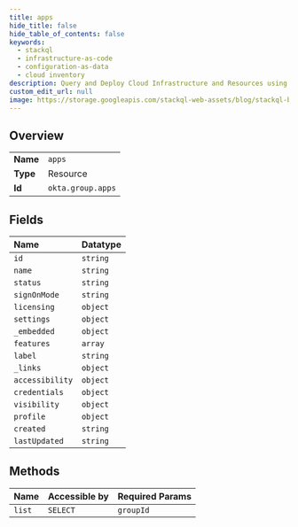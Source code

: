 ```yaml
---
title: apps
hide_title: false
hide_table_of_contents: false
keywords:
  - stackql
  - infrastructure-as-code
  - configuration-as-data
  - cloud inventory
description: Query and Deploy Cloud Infrastructure and Resources using SQL
custom_edit_url: null
image: https://storage.googleapis.com/stackql-web-assets/blog/stackql-blog-post-featured-image.png
---
```

  
    

## Overview
<table><tbody>
<tr><td><b>Name</b></td><td><code>apps</code></td></tr>
<tr><td><b>Type</b></td><td>Resource</td></tr>
<tr><td><b>Id</b></td><td><code>okta.group.apps</code></td></tr>
</tbody></table>

## Fields
| Name | Datatype |
|:-----|:---------|
| `id` | `string` |
| `name` | `string` |
| `status` | `string` |
| `signOnMode` | `string` |
| `licensing` | `object` |
| `settings` | `object` |
| `_embedded` | `object` |
| `features` | `array` |
| `label` | `string` |
| `_links` | `object` |
| `accessibility` | `object` |
| `credentials` | `object` |
| `visibility` | `object` |
| `profile` | `object` |
| `created` | `string` |
| `lastUpdated` | `string` |
## Methods
| Name | Accessible by | Required Params |
|:-----|:--------------|:----------------|
| `list` | `SELECT` | `groupId` |
